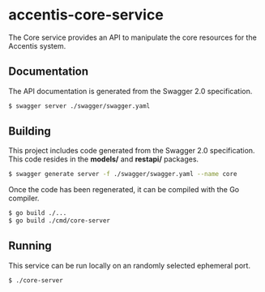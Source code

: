 accentis-core-service
===

The Core service provides an API to manipulate the core resources for the Accentis system.

## Documentation

The API documentation is generated from the Swagger 2.0 specification.

```bash
$ swagger server ./swagger/swagger.yaml
```

## Building

This project includes code generated from the Swagger 2.0 specification.  This code resides in the **models/** and **restapi/** packages.

```bash
$ swagger generate server -f ./swagger/swagger.yaml --name core
```

Once the code has been regenerated, it can be compiled with the Go compiler.

```bash
$ go build ./...
$ go build ./cmd/core-server
```

## Running

This service can be run locally on an randomly selected ephemeral port.

```bash
$ ./core-server
```
